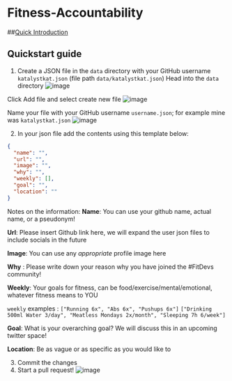 # Fitness-Accountability

##[Quick Introduction](https://fitdevs-withkat.github.io/Support/landing_page/)

## Quickstart guide

1. Create a JSON file in the `data` directory with your GitHub username `katalystkat.json` (file path `data/katalystkat.json`)
Head into the `data` directory
![image](https://user-images.githubusercontent.com/96984912/180663307-8c822155-34f8-43b0-b59b-cfa62d454833.png)

Click Add file and select create new file
![image](https://user-images.githubusercontent.com/96984912/180663341-e049e7ad-39fc-421d-bdda-f8545ebbde8d.png)

Name your file with your GitHub username `username.json`; for example mine was `katalystkat.json`
![image](https://user-images.githubusercontent.com/96984912/180663362-77216c56-6252-4767-850e-949191dd5043.png)


2. In your json file add the contents using this template below:

```json
{
  "name": "",
  "url": "",
  "image": "",
  "why": "",
  "weekly": [],
  "goal": "",
  "location": ""
}
```
Notes on the information: 
**Name**: You can use your github name, actual name, or a pseudonym! 


**Url**: Please insert Github link here, we will expand the user json files to include socials in the future


**Image**: You can use any *appropriate* profile image here


**Why** : Please write down your reason why you have joined the #FitDevs community!


**Weekly**: Your goals for fitness, can be food/exercise/mental/emotional, whatever fitness means to YOU 



`weekly` examples :
`["Running 6x", "Abs 6x", "Pushups 6x"]`
`["Drinking 500ml Water 3/day", "Meatless Mondays 2x/month", "Sleeping 7h 6/week"]`


**Goal**: What is your overarching goal? We will discuss this in an upcoming twitter space! 


**Location**: Be as vague or as specific as you would like to

3. Commit the changes
4. Start a pull request!
![image](https://user-images.githubusercontent.com/96984912/180663849-b0587045-0522-4046-9131-07915e0bbcf1.png)
